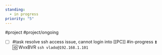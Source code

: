 ```yaml
---
standing:
  - in progress
priority: "5"
---
```

#project #project/ongoing 

- [ ] #task resolve ssh access issue, cannot login into [[PC]] #in-progress ⏫ 🆔 WvxBVR
	`ssh vlado@192.168.1.101`
